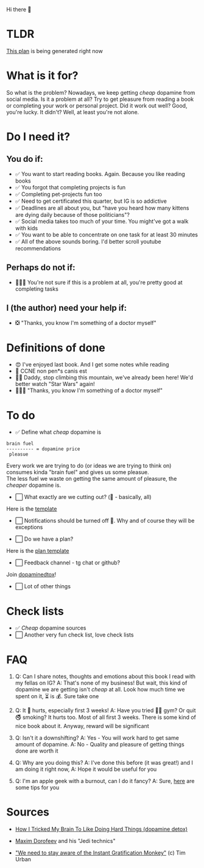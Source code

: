 Hi there 👋

# TLDR

[This plan](./templates/_plan.md) is being generated right now 

# What is it for?

So what is the problem? Nowadays, we keep getting _cheap_ dopamine from social media. Is it a problem at all? Try to get pleasure from reading a book or completing your work or personal project. Did it work out well? Good, you're lucky. It didn't? Well, at least you're not alone.

# Do I need it?

## You do if:

- ✅ You want to start reading books. Again. Because you like reading books
- ✅ You forgot that completing projects is fun
- ✅ Completing pet-projects fun too
- ✅ Need to get certificated this quarter, but IG is so addictive
- ✅ Deadlines are all about you, but "have you heard how many kittens are dying daily because of those politicians"?
- ✅ Social media takes too much of your time. You might've got a walk with kids
- ✅ You want to be able to concentrate on one task for at least 30 minutes
- ✅ All of the above sounds boring. I'd better scroll youtube recommendations

## Perhaps do not if:

- 🤷🏼‍♂️ You're not sure if this is a problem at all, you're pretty good at completing tasks

## I (the author) need your help if:

- ❎ "Thanks, you know I'm something of a doctor myself"

# Definitions of done

- 😍 I've enjoyed last book. And I get some notes while reading
- 🧐 CCNE non pen*s canis est
- 👦🏼 Daddy, stop climbing this mountain, we've already been here! We'd better watch "Star Wars" again!
- 👩🏻‍⚕️ "Thanks, you know I'm something of a doctor myself"

# To do

- ✅ Define what _cheap_ dopamine is

```
brain fuel
---------- = dopamine price
 pleasue
```

Every work we are trying to do (or ideas we are trying to think on) consumes kinda "brain fuel" and gives us some pleasue.   
The less fuel we waste on getting the same amount of pleasure, the _cheaper_ dopamine is.

- ⬜️ What exactly are we cutting out? (🤫 - basically, all)

Here is the [template](./templates/_cheap_dopamine_sources.md)

- ⬜️ Notifications should be turned off 📵. Why and of course they will be exceptions

- ⬜️ Do we have a plan?

Here is the [plan template](./templates/_plan.md)

- ⬜️ Feedback channel - tg chat or github?

Join [dopaminedtox](https://t.me/dopaminedtox)!

- ⬜️ Lot of other things


# Check lists

- ✅ _Cheap_ dopamine sources
- ⬜️ Another very fun check list, love check lists 

# FAQ

1. Q: Can I share notes, thoughts and emotions about this book I read with my fellas on IG? A: That's none of my business! But wait, this kind of dopamine we are getting isn't _cheap_ at all. Look how much time we spent on it, ⏳ is 💰. Sure take one

2. Q: It 🧠 hurts, especially first 3 weeks! A: Have you tried 💪🏾 gym? Or quit 🚭 smoking? It hurts too. Most of all first 3 weeks. There is some kind of nice book about it. Anyway, reward will be significant

3. Q: Isn't it a downshifting? A: Yes - You will work hard to get same amount of dopamine. A: No - Quality and pleasure of getting things done are worth it

4. Q: Why are you doing this? A: I've done this before (it was great!) and I am doing it right now, A: Hope it would be useful for you

5. Q: I'm an apple geek with a burnout, can I do it fancy? A: Sure, [here](./useful-tips.md) are some tips for you

# Sources

- [How I Tricked My Brain To Like Doing Hard Things (dopamine detox)](https://www.youtube.com/watch?v=9QiE-M1LrZk)

- [Maxim Dorofeev](mnogosdelal.ru) and his "Jedi technics"

- ["We need to stay aware of the Instant Gratification Monkey"](https://www.youtube.com/watch?v=arj7oStGLkU)  (c) Tim Urban


